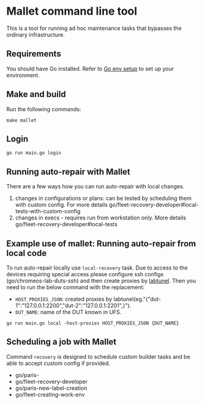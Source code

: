 # Mallet command line tool

This is a tool for running ad hoc maintenance tasks
that bypasses the ordinary infrastructure.

## Requirements

You should have Go installed. Refer to [Go env setup](go/fleet-creating-work-env) to set up your
environment.

## Make and build

Run the following commands:
```
make mallet
```

## Login

```
go run main.go login
```

## Running auto-repair with Mallet

There are a few ways how you can run auto-repair with local changes.
1) changes in configurations or plans: can be tested by scheduling them with custom config. For more details go/fleet-recovery-developer#local-tests-with-custom-config
2) changes in execs - requires run from workstation only. More details go/fleet-recovery-developer#local-tests

## Example use of mallet: Running auto-repair from local code

To run auto-repair locally use `local-recovery` task. Due to access to the devices requiring special access please configure ssh configs (go/chromeos-lab-duts-ssh) and then create proxies by [labtunel](https://chromium.googlesource.com/chromiumos/platform/dev-util/+/HEAD/contrib/labtunnel/README.md). Then you need to run the below command with the replacement:
- `HOST_PROXIES_JSON`: created proxies by labtunel(eg."{\"dut-1\":\"127.0.0.1:2200\",\"dut-2\":\"127.0.0.1:2201\",}").
- `DUT_NAME`: name of the DUT known in UFS.

```
go run main.go local -host-proxies HOST_PROXIES_JSON {DUT_NAME}
```

## Scheduling a job with Mallet

Command `recovery` is designed to schedule custom builder tasks and be able to accept custom config if provided.


- go/paris-
- go/fleet-recovery-developer
- go/paris-new-label-creation
- go/fleet-creating-work-env
